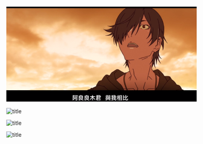 ![title](https://raw.githubusercontent.com/shenyueyemiao/gitnote-images/master/gitnote/2019/12/12/0%60%7D%60H%24K1%5BVUAHMDNXS%25J04U-1576088061647.png)

![title]()

![title]()

![title]()
